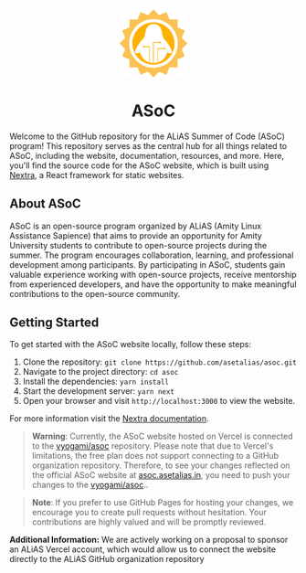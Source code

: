 <p align="center">
    <img width="120" src="public/images/asoc.png"/>
    <br>
    <h1 align="center"> ASoC </h1>
</p>

Welcome to the GitHub repository for the ALiAS Summer of Code (ASoC) program! This repository serves as the central hub for all things related to ASoC, including the website, documentation, resources, and more. Here, you'll find the source code for the ASoC website, which is built using [Nextra](https://nextra.site/), a React framework for static websites.

## About ASoC

ASoC is an open-source program organized by ALiAS (Amity Linux Assistance Sapience) that aims to provide an opportunity for Amity University students to contribute to open-source projects during the summer. The program encourages collaboration, learning, and professional development among participants. By participating in ASoC, students gain valuable experience working with open-source projects, receive mentorship from experienced developers, and have the opportunity to make meaningful contributions to the open-source community.

## Getting Started

To get started with the ASoC website locally, follow these steps:

1. Clone the repository: `git clone https://github.com/asetalias/asoc.git`
2. Navigate to the project directory: `cd asoc`
3. Install the dependencies: `yarn install`
4. Start the development server: `yarn next`
5. Open your browser and visit `http://localhost:3000` to view the website.

For more information visit the [Nextra documentation](https://nextra.site/docs/).

> **Warning**: Currently, the ASoC website hosted on Vercel is connected to the [vyogami/asoc](https://github.com/vyogami/asoc) repository. Please note that due to Vercel's limitations, the free plan does not support connecting to a GitHub organization repository. Therefore, to see your changes reflected on the official ASoC website at [asoc.asetalias.in](https://asoc.asetalias.in), you need to push your changes to the [vyogami/asoc](https://github.com/vyogami/asoc)..

> **Note**: If you prefer to use GitHub Pages for hosting your changes, we encourage you to create pull requests without hesitation. Your contributions are highly valued and will be promptly reviewed.

**Additional Information:** We are actively working on a proposal to sponsor an ALiAS Vercel account, which would allow us to connect the website directly to the ALiAS GitHub organization repository
